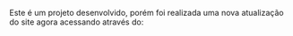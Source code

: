 Este é um projeto desenvolvido, porém foi realizada uma nova atualização do site agora acessando através do: 
